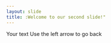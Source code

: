 ```yaml
---
layout: slide
title: :Welcome to our second slide!"
---
```

Your text
Use the left arrow to go back
